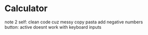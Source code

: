 # Calculator

note 2 self:
clean code cuz messy copy pasta
add negative numbers
button: active doesnt work with keyboard inputs

